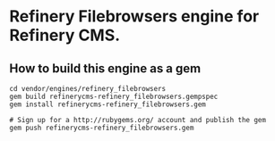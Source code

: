 # Refinery Filebrowsers engine for Refinery CMS.

## How to build this engine as a gem

    cd vendor/engines/refinery_filebrowsers
    gem build refinerycms-refinery_filebrowsers.gempspec
    gem install refinerycms-refinery_filebrowsers.gem
    
    # Sign up for a http://rubygems.org/ account and publish the gem
    gem push refinerycms-refinery_filebrowsers.gem